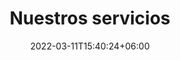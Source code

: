 ---
title: "Nuestros servicios"
section_title: "Nuestros servicios online y offline"
description : "Lorem ipsum dolor sit amet, consectetur adipreiscing elit. Lacus penatibus tincidunt"
draft: false
date: 2022-03-11T15:40:24+06:00

---